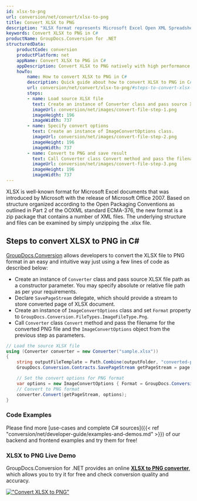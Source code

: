 ```yaml
---
id: xlsx-to-png
url: conversion/net/convert/xlsx-to-png
title: Convert XLSX to PNG
description: "XLSX format represents Microsoft Excel Open XML Spreadsheet with .xlsx extension. Learn how to convert XLSX to PNG file programmatically in C# language using GroupDocs.Conversion for .NET library."
keywords: Convert XLSX to PNG in C#
productName: GroupDocs.Conversion for .NET
structuredData:
    productCode: conversion
    productPlatform: net
    appName: Convert XLSX to PNG in C#
    appDescription: Convert XLSX to PNG natively with high performance using C# language and server side GroupDocs.Conversion for .NET APIs, without the use of any software like Microsoft or Open Office.
    howTo:
        name: How to convert XLSX to PNG in C# 
        description: Quick guide about how to convert XLSX to PNG in C# with high performance and accuracy.
        url: conversion/net/convert/xlsx-to-png/#steps-to-convert-xlsx-to-png-in-c
        steps:
        - name: Load source XLSX file 
          text: Create an instance of Converter class and pass source XLSX file path as a constructor parameter. You may specify absolute or relative file path as per your requirements. 
          imageUrl: conversion/net/images/convert-file-step-1.png
          imageHeight: 196
          imageWidth: 737
        - name: Specify convert options 
          text: Create an instance of ImageConvertOptions class.
          imageUrl: conversion/net/images/convert-file-step-2.png
          imageHeight: 196
          imageWidth: 737
        - name: Convert to PNG and save result 
          text: Call Converter class Convert method and pass the filename for the converted HTML file and the ImageConvertOptions object from the previous step as parameters.
          imageUrl: conversion/net/images/convert-file-step-3.png
          imageHeight: 196
          imageWidth: 737
---
```


XLSX is well-known format for Microsoft Excel documents that was introduced by Microsoft with the release of Microsoft Office 2007. Based on structure organized according to the Open Packaging Conventions as outlined in Part 2 of the OOXML standard ECMA-376, the new format is a zip package that contains a number of XML files. The underlying structure and files can be examined by simply unzipping the .xlsx file.

## Steps to convert XLSX to PNG in C#

[GroupDocs.Conversion](https://products.groupdocs.com/conversion/net) allows developers to convert the XLSX file to PNG format in an easy and intuitive way just using a few lines of code as described below:

* Create an instance of `Converter` class and pass source XLSX file path as a constructor parameter. You may specify absolute or relative file path as per your requirements. 
* Declare `SavePageStream` delegate, which should provide a stream to store converted page of XLSX document.
* Create an instance of `ImageConvertOptions` class and set `Format` property to `GroupDocs.Conversion.FileTypes.ImageFileType.Png`.
* Call `Converter` class `Convert` method and pass the filename for the converted PNG file and the `ImageConvertOptions` object from the previous step as parameters.

```csharp
// Load the source XLSX file
using (Converter converter = new Converter("sample.xlsx"))
{
    string outputFileTemplate = Path.Combine(outputFolder, "converted-page-{0}.png");
    GroupDocs.Conversion.Contracts.SavePageStream getPageStream = page => new FileStream(string.Format(outputFileTemplate, page), FileMode.Create);

    // Set the convert options for PNG format
    var options = new ImageConvertOptions { Format = GroupDocs.Conversion.FileTypes.ImageFileType.Png };   
    // Convert to PNG format
    converter.Convert(getPageStream, options);
}
```

### Code Examples

Please find more [use-cases and complete C# sources]({{< ref "conversion/net/developer-guide/examples-and-demos.md" >}}) of our backend and frontend examples and try them for free!

### XLSX to PNG Live Demo

GroupDocs.Conversion for .NET provides an online [**XLSX to PNG converter**](https://products.groupdocs.app/conversion/xlsx-to-png), which allows you to try it for free and check conversion quality and accuracy.

[!["Convert XLSX to PNG"](conversion/net/images/convert-to-png/convert-xlsx-to-png.png)](https://products.groupdocs.app/conversion/xlsx-to-png)